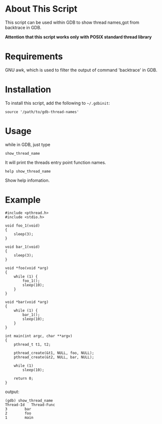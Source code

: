 # About This Script

This script can be used within GDB to show thread names,got from backtrace in GDB.

**Attention that this script works only with POSIX standard thread library**

# Requirements

GNU awk, which is used to filter the output of command 'backtrace' in GDB.

# Installation

To install this script, add the following to `~/.gdbinit`:

```
source '/path/to/gdb-thread-names'
```

# Usage

while in GDB, just type

`show_thread_name`

It will print the threads entry point function names.

`help show_thread_name`

Show help infomation.

# Example

```
#include <pthread.h>
#include <stdio.h>

void foo_1(void)
{
	sleep(3);
}

void bar_1(void)
{
	sleep(3);
}

void *foo(void *arg)
{
	while (1) {
		foo_1();
		sleep(10);
	}
}

void *bar(void *arg)
{
	while (1) {
		bar_1();
		sleep(10);
	}
}

int main(int argc, char **argv)
{
	pthread_t t1, t2;

	pthread_create(&t1, NULL, foo, NULL);
	pthread_create(&t2, NULL, bar, NULL);

	while (1)
		sleep(10);

	return 0;
}
```

output:

```
(gdb) show_thread_name 
Thread-Id	Thread-Func
3 		 bar
2 		 foo
1 		 main
```

